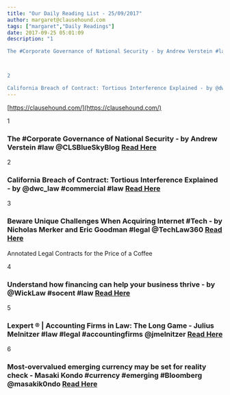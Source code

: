```yaml
---
title: "Our Daily Reading List - 25/09/2017"
author: margaret@clausehound.com
tags: ["margaret","Daily Readings"]
date: 2017-09-25 05:01:09
description: "1

The #Corporate Governance of National Security - by Andrew Verstein #law @CLSBlueSkyBlog  Read Here



2

California Breach of Contract: Tortious Interference Explained - by @dwc_law #commercial #..."
---
```


[https://clausehound.com/](https://clausehound.com/)

1

### The #Corporate Governance of National Security - by Andrew Verstein #law @CLSBlueSkyBlog  [Read Here](https://goo.gl/F6ngHf)

2

### California Breach of Contract: Tortious Interference Explained - by @dwc_law #commercial #law [Read Here](https://goo.gl/V7gkYw)

3

### Beware Unique Challenges When Acquiring Internet #Tech - by Nicholas Merker and Eric Goodman #legal @TechLaw360 [Read Here](https://goo.gl/KPp4nw)

Annotated Legal Contracts
for the Price of a Coffee

4

### Understand how financing can help your business thrive - by @WickLaw #socent #law [Read Here](https://goo.gl/vxQBTz)

5

### Lexpert ® | Accounting Firms in Law: The Long Game - Julius Melnitzer #law #legal #accountingfirms @jmelnitzer [Read Here](http://www.lexpert.ca/article/the-long-game/?p=&amp;sitecode=lex)

6

### Most-overvalued emerging currency may be set for reality check - Masaki Kondo #currency #emerging #Bloomberg @masakik0ndo [Read Here](https://www.bloomberg.com/professional/blog/)